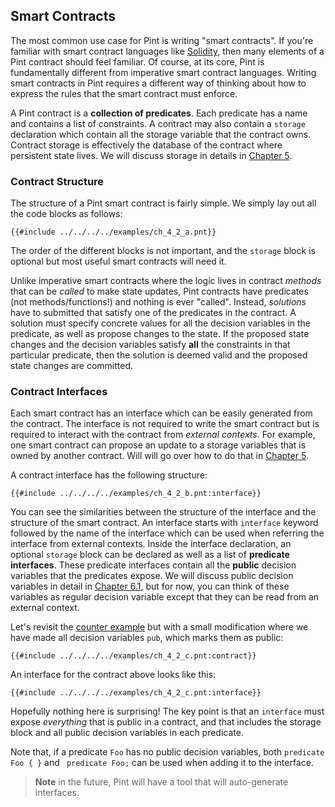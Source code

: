 ## Smart Contracts

The most common use case for Pint is writing "smart contracts". If you're familiar with smart
contract languages like [Solidity](https://soliditylang.org/), then many elements of a Pint contract
should feel familiar. Of course, at its core, Pint is fundamentally different from imperative smart
contract languages. Writing smart contracts in Pint requires a different way of thinking about how
to express the rules that the smart contract must enforce.

A Pint contract is a **collection of predicates**. Each predicate has a name and contains a list of
constraints. A contract may also contain a `storage` declaration which contain all the storage
variable that the contract owns. Contract storage is effectively the database of the contract where
persistent state lives. We will discuss storage in details in [Chapter 5](../storage/index.md).

### Contract Structure

The structure of a Pint smart contract is fairly simple. We simply lay out all the code blocks as
follows:

```pint
{{#include ../../../../examples/ch_4_2_a.pnt}}
```

The order of the different blocks is not important, and the `storage` block is optional but most
useful smart contracts will need it.

Unlike imperative smart contracts where the logic lives in contract _methods_ that can be _called_
to make state updates, Pint contracts have predicates (not methods/functions!) and nothing is ever
"called". Instead, _solutions_ have to submitted that satisfy one of the predicates in the contract.
A solution must specify concrete values for all the decision variables in the predicate, as well as
propose changes to the state. If the proposed state changes and the decision variables satisfy
**all** the constraints in that particular predicate, then the solution is deemed valid and the
proposed state changes are committed.

### Contract Interfaces

Each smart contract has an interface which can be easily generated from the contract. The interface
is not required to write the smart contract but is required to interact with the contract from
_external contexts_. For example, one smart contract can propose an update to a storage variables
that is owned by another contract. Will will go over how to do that in [Chapter
5](../storage/index.md).

A contract interface has the following structure:

```pint
{{#include ../../../../examples/ch_4_2_b.pnt:interface}}
```

You can see the similarities between the structure of the interface and the structure of the smart
contract. An interface starts with `interface` keyword followed by the name of the interface which
can be used when referring the interface from external contexts. Inside the interface declaration,
an optional `storage` block can be declared as well as a list of **predicate interfaces**. These
predicate interfaces contain all the **public** decision variables that the predicates expose. We
will discuss public decision variables in detail in [Chapter 6.1](../advanced/pub_vars.md), but for
now, you can think of these variables as regular decision variable except that they can be read from
an external context.

Let's revisit the [counter example](../examples/counter.md) but with a small modification where we
have made all decision variables `pub`, which marks them as public:

```pint
{{#include ../../../../examples/ch_4_2_c.pnt:contract}}
```

An interface for the contract above looks like this:

```pint
{{#include ../../../../examples/ch_4_2_c.pnt:interface}}
```

Hopefully nothing here is surprising! The key point is that an `interface` must expose _everything_
that is public in a contract, and that includes the storage block and all public decision variables
in each predicate.

Note that, if a predicate `Foo` has no public decision variables, both `predicate Foo { }` and `
predicate Foo;` can be used when adding it to the interface.

> **Note** in the future, Pint will have a tool that will auto-generate interfaces.
